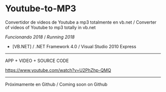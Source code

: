 # Youtube-to-MP3
Convertidor de videos de Youtube a mp3 totalmente en vb.net / Converter of videos of Youtube to mp3 totally in vb.net

*Funcionando 2018* / *Running 2018*

* [VB.NET] / .NET Framework 4.0 / Visual Studio 2010 Express

----------------------------------------------------------------------------------------------------------------------------------

APP + VIDEO + SOURCE CODE

https://www.youtube.com/watch?v=U2PhZhp-QMQ

-----------------------------------------------------------------------------------------------------------------------------------

Próximamente en Github / Coming soon on Github

